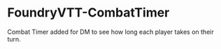 # FoundryVTT-CombatTimer
Combat Timer added for DM to see how long each player takes on their turn.
